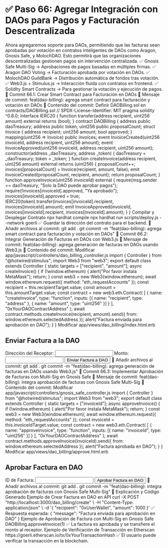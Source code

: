 # ✅ Paso 66: Agregar Integración con DAOs para Pagos y Facturación Descentralizada

Ahora agregaremos soporte para DAOs, permitiendo que las facturas sean aprobadas por votación en contratos inteligentes de DAOs como Aragon, Gnosis Safe, y MolochDAO. Esto permitirá que las organizaciones descentralizadas gestionen pagos sin intervención centralizada.
✅ Gnosis Safe Multi-Sig → Aprobaciones de pagos basadas en múltiples firmas.
✅ Aragon DAO Voting → Facturación aprobada por votación en DAOs.
✅ MolochDAO GuildBank → Distribución automática de fondos tras votación.
✅ Web3.js + Stimulus.js → Interacción fluida con contratos en frontend.
✅ Solidity Smart Contracts → Para gestionar la votación y ejecución de pagos.
📌 Commit 66.1: Crear Smart Contract para Facturación en DAOs
🔹 Mensaje de commit:
feat(dao-billing): agrega smart contract para facturación y votación en DAOs
🔹 Contenido del commit:
Definir DAOBilling.sol en contracts/DAOBilling.sol
// SPDX-License-Identifier: MIT
pragma solidity ^0.8.0;
interface IERC20 {
    function transfer(address recipient, uint256 amount) external returns (bool);
}
contract DAOBilling {
    address public daoTreasury;
    address public token;
    uint256 public proposalCount;
    struct Invoice {
        address recipient;
        uint256 amount;
        bool approved;
    }
    mapping(uint256 => Invoice) public invoices;
    event InvoiceCreated(uint256 invoiceId, address recipient, uint256 amount);
    event InvoiceApproved(uint256 invoiceId, address recipient, uint256 amount);
    constructor(address _daoTreasury, address _token) {
        daoTreasury = _daoTreasury;
        token = _token;
    }
    function createInvoice(address recipient, uint256 amount) external returns (uint256) {
        proposalCount++;
        invoices[proposalCount] = Invoice(recipient, amount, false);
        emit InvoiceCreated(proposalCount, recipient, amount);
        return proposalCount;
    }
    function approveInvoice(uint256 invoiceId) external {
        require(msg.sender == daoTreasury, "Solo la DAO puede aprobar pagos");
        require(!invoices[invoiceId].approved, "Ya aprobado");
        invoices[invoiceId].approved = true;
        IERC20(token).transfer(invoices[invoiceId].recipient, invoices[invoiceId].amount);
        emit InvoiceApproved(invoiceId, invoices[invoiceId].recipient, invoices[invoiceId].amount);
    }
}
Compilar y Desplegar Contrato
npx hardhat compile
npx hardhat run scripts/deploy.js --network goerli
✅ Guardar la dirección del contrato para el backend.
🔹 Añadir archivos al commit:
git add .
git commit -m "feat(dao-billing): agrega smart contract para facturación y votación en DAOs"
📌 Commit 66.2: Integrar Generación de Facturas en DAOs con Web3.js
🔹 Mensaje de commit:
feat(dao-billing): agrega generación de facturas en DAOs usando Web3.js
🔹 Contenido del commit:
Modificar app/javascript/controllers/dao_billing_controller.js
import { Controller } from "@hotwired/stimulus";
import Web3 from "web3";
export default class extends Controller {
  static targets = ["recipient", "amount"];
  async createInvoice() {
    if (!window.ethereum) {
      alert("Por favor instala MetaMask");
      return;
    }
    const web3 = new Web3(window.ethereum);
    await window.ethereum.request({ method: "eth_requestAccounts" });
    const recipient = this.recipientTarget.value;
    const amount = this.amountTarget.value;
    const contract = new web3.eth.Contract(
      [
        { name: "createInvoice", type: "function", inputs: [{ name: "recipient", type: "address" }, { name: "amount", type: "uint256" }] }
      ],
      "0xYourDAOContractAddress"
    );
    await contract.methods.createInvoice(recipient, amount).send({ from: window.ethereum.selectedAddress });
    alert("Factura enviada para aprobación en DAO");
  }
}
Modificar app/views/dao_billing/index.html.erb
<h2>Enviar Factura a la DAO</h2>
<label>Dirección del Receptor:</label>
<input type="text" data-dao-billing-target="recipient">
<label>Monto:</label>
<input type="text" data-dao-billing-target="amount">
<button data-controller="dao-billing" data-action="click->dao-billing#createInvoice">
  Enviar Factura a DAO
</button>
🔹 Añadir archivos al commit:
git add .
git commit -m "feat(dao-billing): agrega generación de facturas en DAOs usando Web3.js"
📌 Commit 66.3: Implementar Aprobación de Facturas con Multi-Sig en Gnosis Safe
🔹 Mensaje de commit:
feat(dao-billing): integra aprobación de facturas con Gnosis Safe Multi-Sig
🔹 Contenido del commit:
Modificar app/javascript/controllers/gnosis_safe_controller.js
import { Controller } from "@hotwired/stimulus";
import Web3 from "web3";
export default class extends Controller {
  static targets = ["invoiceId"];
  async approveInvoice() {
    if (!window.ethereum) {
      alert("Por favor instala MetaMask");
      return;
    }
    const web3 = new Web3(window.ethereum);
    await window.ethereum.request({ method: "eth_requestAccounts" });
    const invoiceId = this.invoiceIdTarget.value;
    const contract = new web3.eth.Contract(
      [
        { name: "approveInvoice", type: "function", inputs: [{ name: "invoiceId", type: "uint256" }] }
      ],
      "0xYourDAOContractAddress"
    );
    await contract.methods.approveInvoice(invoiceId).send({ from: window.ethereum.selectedAddress });
    alert("Factura aprobada en DAO");
  }
}
Modificar app/views/dao_billing/approve.html.erb
<h2>Aprobar Factura en DAO</h2>
<label>ID de Factura:</label>
<input type="text" data-gnosis-safe-target="invoiceId">
<button data-controller="gnosis-safe" data-action="click->gnosis-safe#approveInvoice">
  Aprobar Factura en DAO
</button>
🔹 Añadir archivos al commit:
git add .
git commit -m "feat(dao-billing): integra aprobación de facturas con Gnosis Safe Multi-Sig"
📝 Explicación y Código Generado
Ejemplo de Crear Factura en DAO en API
curl -X POST "http://localhost:3000/dao_billing/create" \
  -H "Content-Type: application/json" \
  -d '{ "recipient": "0xUserWallet", "amount": 1000 }'
✅ Respuesta esperada:
{ "message": "Factura enviada para aprobación en DAO" }
Ejemplo de Aprobación de Factura con Multi-Sig en Gnosis Safe
DAOBilling.approveInvoice(1)
✅ La factura es aprobada y se transfiere el monto al receptor.
Ejemplo de Verificación de Transacción en Etherscan
https://goerli.etherscan.io/tx/0xYourTransactionHash
✅ El usuario puede verificar la transacción en la blockchain.
